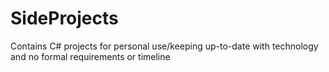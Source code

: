 # SideProjects
Contains C# projects for personal use/keeping up-to-date with technology and no formal requirements or timeline
